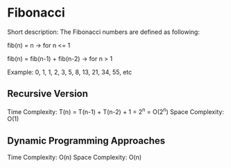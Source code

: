 # Fibonacci

Short description: The Fibonacci numbers are defined as following:

fib(n) = n -&gt; for n &lt;= 1

fib(n) = fib(n-1) + fib(n-2) -&gt; for n &gt; 1

Example: 0, 1, 1, 2, 3, 5, 8, 13, 21, 34, 55, etc

## Recursive Version

Time Complexity: T(n) = T(n-1) + T(n-2) + 1 = 2<sup>n</sup> = O(2<sup>n</sup>)
Space Complexity: O(1)

## Dynamic Programming Approaches

Time Complexity: O(n)
Space Complexity: O(n)
